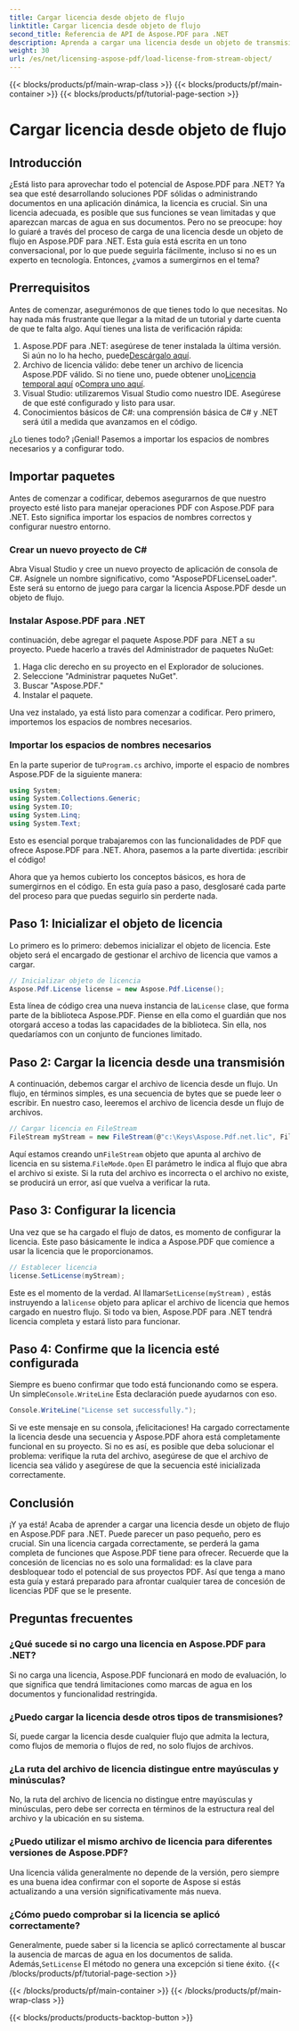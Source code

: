 ```yaml
---
title: Cargar licencia desde objeto de flujo
linktitle: Cargar licencia desde objeto de flujo
second_title: Referencia de API de Aspose.PDF para .NET
description: Aprenda a cargar una licencia desde un objeto de transmisión en Aspose.PDF para .NET con esta guía completa paso a paso.
weight: 30
url: /es/net/licensing-aspose-pdf/load-license-from-stream-object/
---
```


{{< blocks/products/pf/main-wrap-class >}}
{{< blocks/products/pf/main-container >}}
{{< blocks/products/pf/tutorial-page-section >}}

# Cargar licencia desde objeto de flujo

## Introducción

¿Está listo para aprovechar todo el potencial de Aspose.PDF para .NET? Ya sea que esté desarrollando soluciones PDF sólidas o administrando documentos en una aplicación dinámica, la licencia es crucial. Sin una licencia adecuada, es posible que sus funciones se vean limitadas y que aparezcan marcas de agua en sus documentos. Pero no se preocupe: hoy lo guiaré a través del proceso de carga de una licencia desde un objeto de flujo en Aspose.PDF para .NET. Esta guía está escrita en un tono conversacional, por lo que puede seguirla fácilmente, incluso si no es un experto en tecnología. Entonces, ¿vamos a sumergirnos en el tema?

## Prerrequisitos

Antes de comenzar, asegurémonos de que tienes todo lo que necesitas. No hay nada más frustrante que llegar a la mitad de un tutorial y darte cuenta de que te falta algo. Aquí tienes una lista de verificación rápida:

1.  Aspose.PDF para .NET: asegúrese de tener instalada la última versión. Si aún no lo ha hecho, puede[Descárgalo aquí](https://releases.aspose.com/pdf/net/).
2. Archivo de licencia válido: debe tener un archivo de licencia Aspose.PDF válido. Si no tiene uno, puede obtener uno[Licencia temporal aquí](https://purchase.aspose.com/temporary-license/) o[Compra uno aquí](https://purchase.aspose.com/buy).
3. Visual Studio: utilizaremos Visual Studio como nuestro IDE. Asegúrese de que esté configurado y listo para usar.
4. Conocimientos básicos de C#: una comprensión básica de C# y .NET será útil a medida que avanzamos en el código.

¿Lo tienes todo? ¡Genial! Pasemos a importar los espacios de nombres necesarios y a configurar todo.

## Importar paquetes

Antes de comenzar a codificar, debemos asegurarnos de que nuestro proyecto esté listo para manejar operaciones PDF con Aspose.PDF para .NET. Esto significa importar los espacios de nombres correctos y configurar nuestro entorno.

### Crear un nuevo proyecto de C#

Abra Visual Studio y cree un nuevo proyecto de aplicación de consola de C#. Asígnele un nombre significativo, como "AsposePDFLicenseLoader". Este será su entorno de juego para cargar la licencia Aspose.PDF desde un objeto de flujo.

### Instalar Aspose.PDF para .NET

continuación, debe agregar el paquete Aspose.PDF para .NET a su proyecto. Puede hacerlo a través del Administrador de paquetes NuGet:

1. Haga clic derecho en su proyecto en el Explorador de soluciones.
2. Seleccione "Administrar paquetes NuGet".
3. Buscar "Aspose.PDF."
4. Instalar el paquete.

Una vez instalado, ya está listo para comenzar a codificar. Pero primero, importemos los espacios de nombres necesarios.

### Importar los espacios de nombres necesarios

 En la parte superior de tu`Program.cs` archivo, importe el espacio de nombres Aspose.PDF de la siguiente manera:

```csharp
using System;
using System.Collections.Generic;
using System.IO;
using System.Linq;
using System.Text;
```

Esto es esencial porque trabajaremos con las funcionalidades de PDF que ofrece Aspose.PDF para .NET. Ahora, pasemos a la parte divertida: ¡escribir el código!

Ahora que ya hemos cubierto los conceptos básicos, es hora de sumergirnos en el código. En esta guía paso a paso, desglosaré cada parte del proceso para que puedas seguirlo sin perderte nada.

## Paso 1: Inicializar el objeto de licencia

Lo primero es lo primero: debemos inicializar el objeto de licencia. Este objeto será el encargado de gestionar el archivo de licencia que vamos a cargar.

```csharp
// Inicializar objeto de licencia
Aspose.Pdf.License license = new Aspose.Pdf.License();
```

Esta línea de código crea una nueva instancia de la`License` clase, que forma parte de la biblioteca Aspose.PDF. Piense en ella como el guardián que nos otorgará acceso a todas las capacidades de la biblioteca. Sin ella, nos quedaríamos con un conjunto de funciones limitado.

## Paso 2: Cargar la licencia desde una transmisión

A continuación, debemos cargar el archivo de licencia desde un flujo. Un flujo, en términos simples, es una secuencia de bytes que se puede leer o escribir. En nuestro caso, leeremos el archivo de licencia desde un flujo de archivos.

```csharp
// Cargar licencia en FileStream
FileStream myStream = new FileStream(@"c:\Keys\Aspose.Pdf.net.lic", FileMode.Open);
```

 Aquí estamos creando un`FileStream` objeto que apunta al archivo de licencia en su sistema.`FileMode.Open` El parámetro le indica al flujo que abra el archivo si existe. Si la ruta del archivo es incorrecta o el archivo no existe, se producirá un error, así que vuelva a verificar la ruta.

## Paso 3: Configurar la licencia

Una vez que se ha cargado el flujo de datos, es momento de configurar la licencia. Este paso básicamente le indica a Aspose.PDF que comience a usar la licencia que le proporcionamos.

```csharp
// Establecer licencia
license.SetLicense(myStream);
```

Este es el momento de la verdad. Al llamar`SetLicense(myStream)` , estás instruyendo a la`license` objeto para aplicar el archivo de licencia que hemos cargado en nuestro flujo. Si todo va bien, Aspose.PDF para .NET tendrá licencia completa y estará listo para funcionar.

## Paso 4: Confirme que la licencia esté configurada

 Siempre es bueno confirmar que todo está funcionando como se espera. Un simple`Console.WriteLine` Esta declaración puede ayudarnos con eso.

```csharp
Console.WriteLine("License set successfully.");
```

Si ve este mensaje en su consola, ¡felicitaciones! Ha cargado correctamente la licencia desde una secuencia y Aspose.PDF ahora está completamente funcional en su proyecto. Si no es así, es posible que deba solucionar el problema: verifique la ruta del archivo, asegúrese de que el archivo de licencia sea válido y asegúrese de que la secuencia esté inicializada correctamente.

## Conclusión

¡Y ya está! Acaba de aprender a cargar una licencia desde un objeto de flujo en Aspose.PDF para .NET. Puede parecer un paso pequeño, pero es crucial. Sin una licencia cargada correctamente, se perderá la gama completa de funciones que Aspose.PDF tiene para ofrecer. Recuerde que la concesión de licencias no es solo una formalidad: es la clave para desbloquear todo el potencial de sus proyectos PDF. Así que tenga a mano esta guía y estará preparado para afrontar cualquier tarea de concesión de licencias PDF que se le presente.

## Preguntas frecuentes

### ¿Qué sucede si no cargo una licencia en Aspose.PDF para .NET?  
Si no carga una licencia, Aspose.PDF funcionará en modo de evaluación, lo que significa que tendrá limitaciones como marcas de agua en los documentos y funcionalidad restringida.

### ¿Puedo cargar la licencia desde otros tipos de transmisiones?  
Sí, puede cargar la licencia desde cualquier flujo que admita la lectura, como flujos de memoria o flujos de red, no solo flujos de archivos.

### ¿La ruta del archivo de licencia distingue entre mayúsculas y minúsculas?  
No, la ruta del archivo de licencia no distingue entre mayúsculas y minúsculas, pero debe ser correcta en términos de la estructura real del archivo y la ubicación en su sistema.

### ¿Puedo utilizar el mismo archivo de licencia para diferentes versiones de Aspose.PDF?  
Una licencia válida generalmente no depende de la versión, pero siempre es una buena idea confirmar con el soporte de Aspose si estás actualizando a una versión significativamente más nueva.

### ¿Cómo puedo comprobar si la licencia se aplicó correctamente?  
 Generalmente, puede saber si la licencia se aplicó correctamente al buscar la ausencia de marcas de agua en los documentos de salida. Además,`SetLicense` El método no genera una excepción si tiene éxito.
{{< /blocks/products/pf/tutorial-page-section >}}

{{< /blocks/products/pf/main-container >}}
{{< /blocks/products/pf/main-wrap-class >}}

{{< blocks/products/products-backtop-button >}}
